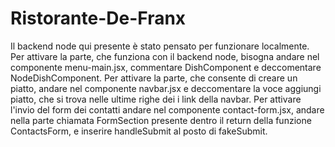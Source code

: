 # Ristorante-De-Franx
Il backend node qui presente è stato pensato per funzionare localmente.
Per attivare la parte, che funziona con il backend node, bisogna andare nel componente menu-main.jsx, commentare DishComponent e deccomentare NodeDishComponent.
Per attivare la parte, che consente di creare un piatto, andare nel componente navbar.jsx e deccomentare la voce aggiungi piatto, che si trova nelle ultime righe dei i link della navbar.
Per attivare l'invio del form dei contatti andare nel componente contact-form.jsx, andare nella parte chiamata FormSection presente dentro il return della funzione ContactsForm, e inserire handleSubmit al posto di fakeSubmit.
